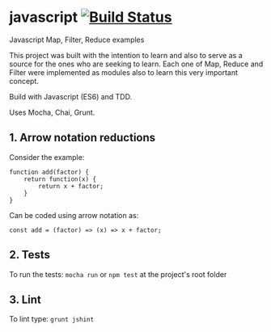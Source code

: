 # javascript [![Build Status](https://travis-ci.org/dudu84/javascript.svg?branch=master)](https://travis-ci.org/dudu84/javascript)
Javascript Map, Filter, Reduce examples

This project was built with the intention to learn and also to serve as a source for the ones who are seeking to learn.
Each one of Map, Reduce and Filter were implemented as modules also to learn this very important concept.

Build with Javascript (ES6) and TDD.


Uses Mocha, Chai, Grunt.

## 1. Arrow notation reductions

Consider the example:
    
    function add(factor) {
        return function(x) {
            return x + factor;
        }
    }

Can be coded using arrow notation as:

    const add = (factor) => (x) => x + factor;

## 2. Tests
To run the tests: `mocha run` or `npm test` at the project's root folder

## 3. Lint
To lint type: `grunt jshint`
